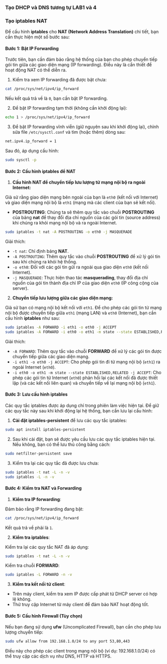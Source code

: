 ### **Tạo DHCP và DNS tương tự LAB1 và 4**

### **Tạo iptables NAT**

Để cấu hình **iptables** cho **NAT (Network Address Translation)** chi tiết, bạn cần thực hiện một số bước sau:

#### Bước 1: Bật IP Forwarding
Trước tiên, bạn cần đảm bảo rằng hệ thống của bạn cho phép chuyển tiếp gói tin giữa các giao diện mạng (IP forwarding). Điều này là cần thiết để hoạt động NAT có thể diễn ra.

1. Kiểm tra xem IP forwarding đã được bật chưa:

```bash
cat /proc/sys/net/ipv4/ip_forward
```

Nếu kết quả trả về là `0`, bạn cần bật IP forwarding.

2. Để bật IP forwarding tạm thời (không cần khởi động lại):

```bash
echo 1 > /proc/sys/net/ipv4/ip_forward
```

3. Để bật IP forwarding vĩnh viễn (giữ nguyên sau khi khởi động lại), chỉnh sửa file `/etc/sysctl.conf` và tìm (hoặc thêm) dòng sau:

```bash
net.ipv4.ip_forward = 1
```

Sau đó, áp dụng cấu hình:

```bash
sudo sysctl -p
```

#### Bước 2: Cấu hình iptables để NAT

1. **Cấu hình NAT để chuyển tiếp lưu lượng từ mạng nội bộ ra ngoài Internet:**

Giả sử rằng giao diện mạng bên ngoài của bạn là `eth0` (kết nối với Internet) và giao diện mạng nội bộ là `eth1` (mạng mà các client của bạn sẽ kết nối).

- **POSTROUTING**: Chúng ta sẽ thêm quy tắc vào chuỗi **POSTROUTING** của bảng **nat** để thay đổi địa chỉ nguồn của các gói tin (source address) khi chúng ra khỏi mạng nội bộ và ra ngoài Internet.

```bash
sudo iptables -t nat -A POSTROUTING -o eth0 -j MASQUERADE
```

Giải thích:
- `-t nat`: Chỉ định bảng **NAT**.
- `-A POSTROUTING`: Thêm quy tắc vào chuỗi **POSTROUTING** để xử lý gói tin sau khi chúng ra khỏi hệ thống.
- `-o eth0`: Đối với các gói tin gửi ra ngoài qua giao diện `eth0` (kết nối Internet).
- `-j MASQUERADE`: Thực hiện thao tác **masquerading**, thay đổi địa chỉ nguồn của gói tin thành địa chỉ IP của giao diện `eth0` (IP công cộng của server).

2. **Chuyển tiếp lưu lượng giữa các giao diện mạng:**

Giả sử bạn có mạng nội bộ kết nối với `eth1`. Để cho phép các gói tin từ mạng nội bộ được chuyển tiếp giữa `eth1` (mạng LAN) và `eth0` (Internet), bạn cần cấu hình **iptables** như sau:

```bash
sudo iptables -A FORWARD -i eth1 -o eth0 -j ACCEPT
sudo iptables -A FORWARD -i eth0 -o eth1 -m state --state ESTABLISHED,RELATED -j ACCEPT
```

Giải thích:
- `-A FORWARD`: Thêm quy tắc vào chuỗi **FORWARD** để xử lý các gói tin được chuyển tiếp giữa các giao diện mạng.
- `-i eth1 -o eth0 -j ACCEPT`: Cho phép gói tin đi từ mạng nội bộ (`eth1`) ra ngoài Internet (`eth0`).
- `-i eth0 -o eth1 -m state --state ESTABLISHED,RELATED -j ACCEPT`: Cho phép các gói tin từ Internet (`eth0`) phản hồi lại các kết nối đã được thiết lập (và các kết nối liên quan) và chuyển tiếp về lại mạng nội bộ (`eth1`).

#### Bước 3: Lưu cấu hình iptables

Các quy tắc iptables được áp dụng chỉ trong phiên làm việc hiện tại. Để giữ các quy tắc này sau khi khởi động lại hệ thống, bạn cần lưu lại cấu hình:

1. **Cài đặt iptables-persistent** để lưu các quy tắc iptables:

```bash
sudo apt install iptables-persistent
```

2. Sau khi cài đặt, bạn sẽ được yêu cầu lưu các quy tắc iptables hiện tại. Nếu không, bạn có thể lưu thủ công bằng cách:

```bash
sudo netfilter-persistent save
```

3. Kiểm tra lại các quy tắc đã được lưu chưa:

```bash
sudo iptables -t nat -L -n -v
sudo iptables -L -n -v
```

#### Bước 4: Kiểm tra NAT và Forwarding

1. **Kiểm tra IP forwarding**:

Đảm bảo rằng IP forwarding đang bật:

```bash
cat /proc/sys/net/ipv4/ip_forward
```

Kết quả trả về phải là `1`.

2. **Kiểm tra iptables**:

Kiểm tra lại các quy tắc NAT đã áp dụng:

```bash
sudo iptables -t nat -L -n -v
```

Kiểm tra chuỗi **FORWARD**:

```bash
sudo iptables -L FORWARD -n -v
```

3. **Kiểm tra kết nối từ client**:

- Trên máy client, kiểm tra xem IP được cấp phát từ DHCP server có hợp lệ không.
- Thử truy cập Internet từ máy client để đảm bảo NAT hoạt động tốt.

#### Bước 5: Cấu hình Firewall (Tùy chọn)

Nếu bạn đang sử dụng **ufw** (Uncomplicated Firewall), bạn cần cho phép lưu lượng chuyển tiếp:

```bash
sudo ufw allow from 192.168.1.0/24 to any port 53,80,443
```

Điều này cho phép các client trong mạng nội bộ (ví dụ: 192.168.1.0/24) có thể truy cập các dịch vụ như DNS, HTTP và HTTPS.

